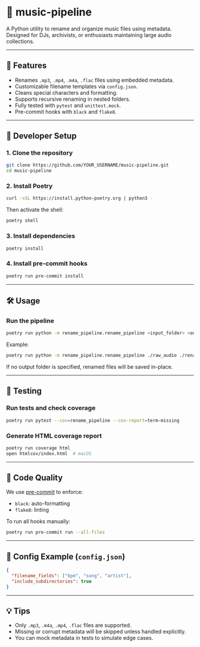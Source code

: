 # 🎵 music-pipeline

A Python utility to rename and organize music files using metadata. Designed for DJs, archivists, or enthusiasts maintaining large audio collections.

---

## 🚀 Features

- Renames `.mp3`, `.mp4`, `.m4a`, `.flac` files using embedded metadata.
- Customizable filename templates via `config.json`.
- Cleans special characters and formatting.
- Supports recursive renaming in nested folders.
- Fully tested with `pytest` and `unittest.mock`.
- Pre-commit hooks with `black` and `flake8`.

---

## 🔧 Developer Setup

### 1. Clone the repository

```bash
git clone https://github.com/YOUR_USERNAME/music-pipeline.git
cd music-pipeline
```

### 2. Install Poetry

```bash
curl -sSL https://install.python-poetry.org | python3 -
```

Then activate the shell:

```bash
poetry shell
```

### 3. Install dependencies

```bash
poetry install
```

### 4. Install pre-commit hooks

```bash
poetry run pre-commit install
```

---

## 🛠️ Usage

### Run the pipeline

```bash
poetry run python -m rename_pipeline.rename_pipeline <input_folder> <output_folder>
```

Example:

```bash
poetry run python -m rename_pipeline.rename_pipeline ./raw_audio ./renamed_audio
```

If no output folder is specified, renamed files will be saved in-place.

---

## 🧪 Testing

### Run tests and check coverage

```bash
poetry run pytest --cov=rename_pipeline --cov-report=term-missing
```

### Generate HTML coverage report

```bash
poetry run coverage html
open htmlcov/index.html  # macOS
```

---

## 🧼 Code Quality

We use [pre-commit](https://pre-commit.com/) to enforce:

- `black`: auto-formatting
- `flake8`: linting

To run all hooks manually:

```bash
poetry run pre-commit run --all-files
```

---

## 🧾 Config Example (`config.json`)

```json
{
  "filename_fields": ["bpm", "song", "artist"],
  "include_subdirectories": true
}
```

---

## 💡 Tips

- Only `.mp3`, `.m4a`, `.mp4`, `.flac` files are supported.
- Missing or corrupt metadata will be skipped unless handled explicitly.
- You can mock metadata in tests to simulate edge cases.
